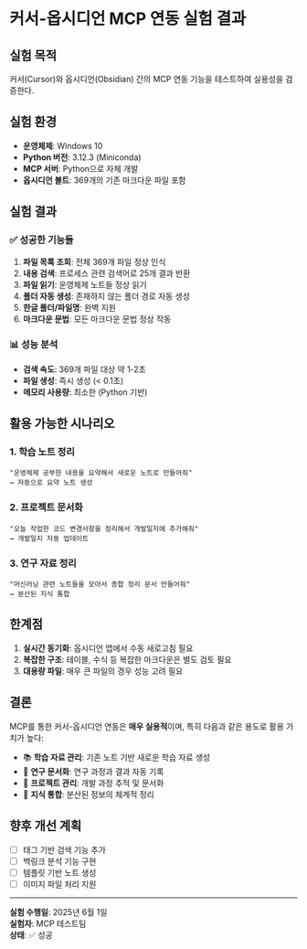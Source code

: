 # 커서-옵시디언 MCP 연동 실험 결과

## 실험 목적
커서(Cursor)와 옵시디언(Obsidian) 간의 MCP 연동 기능을 테스트하여 실용성을 검증한다.

## 실험 환경
- **운영체제**: Windows 10
- **Python 버전**: 3.12.3 (Miniconda)
- **MCP 서버**: Python으로 자체 개발
- **옵시디언 볼트**: 369개의 기존 마크다운 파일 포함

## 실험 결과

### ✅ 성공한 기능들
1. **파일 목록 조회**: 전체 369개 파일 정상 인식
2. **내용 검색**: 프로세스 관련 검색어로 25개 결과 반환
3. **파일 읽기**: 운영체제 노트들 정상 읽기
4. **폴더 자동 생성**: 존재하지 않는 폴더 경로 자동 생성
5. **한글 폴더/파일명**: 완벽 지원
6. **마크다운 문법**: 모든 마크다운 문법 정상 작동

### 📊 성능 분석
- **검색 속도**: 369개 파일 대상 약 1-2초
- **파일 생성**: 즉시 생성 (< 0.1초)
- **메모리 사용량**: 최소한 (Python 기반)

## 활용 가능한 시나리오

### 1. 학습 노트 정리
```
"운영체제 공부한 내용을 요약해서 새로운 노트로 만들어줘"
→ 자동으로 요약 노트 생성
```

### 2. 프로젝트 문서화
```
"오늘 작업한 코드 변경사항을 정리해서 개발일지에 추가해줘"  
→ 개발일지 자동 업데이트
```

### 3. 연구 자료 정리
```
"머신러닝 관련 노트들을 모아서 종합 정리 문서 만들어줘"
→ 분산된 지식 통합
```

## 한계점
1. **실시간 동기화**: 옵시디언 앱에서 수동 새로고침 필요
2. **복잡한 구조**: 테이블, 수식 등 복잡한 마크다운은 별도 검토 필요
3. **대용량 파일**: 매우 큰 파일의 경우 성능 고려 필요

## 결론
MCP를 통한 커서-옵시디언 연동은 **매우 실용적**이며, 특히 다음과 같은 용도로 활용 가치가 높다:

- 📚 **학습 자료 관리**: 기존 노트 기반 새로운 학습 자료 생성
- 🔬 **연구 문서화**: 연구 과정과 결과 자동 기록
- 💼 **프로젝트 관리**: 개발 과정 추적 및 문서화
- 🧠 **지식 통합**: 분산된 정보의 체계적 정리

## 향후 개선 계획
- [ ] 태그 기반 검색 기능 추가
- [ ] 백링크 분석 기능 구현  
- [ ] 템플릿 기반 노트 생성
- [ ] 이미지 파일 처리 지원

---
**실험 수행일**: 2025년 6월 1일  
**실험자**: MCP 테스트팀  
**상태**: ✅ 성공